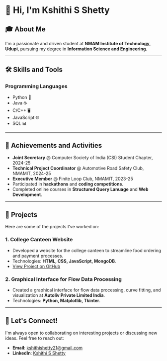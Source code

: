 # 👋 Hi, I'm Kshithi S Shetty

## 🎓 About Me
I'm a passionate and driven student at **NMAM Institute of Technology, Udupi**, pursuing my degree in **Information Science and Engineering**.

---

## 🛠️ **Skills and Tools**

### **Programming Languages**
- Python 🐍
- Java ☕
- C/C++ 🖥️
- JavaScript 🌐
- SQL 📊

---

## 🌟 **Achievements and Activities**
- **Joint Secretary** @ Computer Society of India (CSI) Student Chapter, 2024-25  
- **Technical Project Coordinator** @ Automotive Road Safety Club, NMAMIT, 2024-25  
- **Executive Member** @ Finite Loop Club, NMAMIT, 2023-25  
- Participated in **hackathons** and **coding competitions**.  
- Completed online courses in **Structured Query Lanuage** and **Web Development**.

---

## 📂 **Projects**
Here are some of the projects I've worked on:

### **1. College Canteen Website**
- Developed a website for the college canteen to streamline food ordering and payment processes.
- Technologies: **HTML, CSS, JavaScript, MongoDB**.
- [View Project on GitHub](https://github.com/Kshithishetty21/College-Canteen-Website)

### **2. Graphical Interface for Flow Data Processing**
- Created a graphical interface for flow data processing, curve fitting, and visualization at **Autoliv Private Limited India**.
- Technologies: **Python, Matplotlib, Tkinter**.

---

## 🤝 **Let's Connect!**
I'm always open to collaborating on interesting projects or discussing new ideas. Feel free to reach out:

- **Email**: [kshithishetty21@gmail.com](mailto:kshithishetty21@gmail.com)  
- **LinkedIn**: [Kshithi S Shetty](https://www.linkedin.com/in/kshithisshetty21/)   
